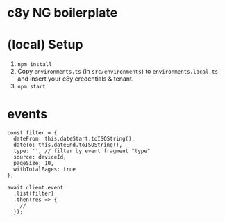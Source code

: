 # c8y NG boilerplate


# (local) Setup

1. `npm install`
1. Copy `environments.ts` (in `src/environments`) to `environments.local.ts` and insert your c8y credentials & tenant.
1. `npm start`


# events
```
const filter = {
  dateFrom: this.dateStart.toISOString(),
  dateTo: this.dateEnd.toISOString(),
  type: '', // filter by event fragment "type"
  source: deviceId,
  pageSize: 10,
  withTotalPages: true
};

await client.event
  .list(filter)
  .then(res => {
    //
  });
```
